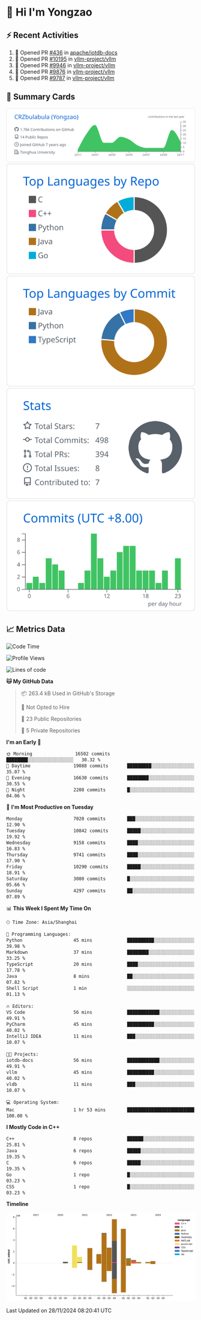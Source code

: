 # 👋 Hi I'm Yongzao

## ⚡ Recent Activities
<!--START_SECTION:activity-->
1. 💪 Opened PR [#436](https://github.com/apache/iotdb-docs/pull/436) in [apache/iotdb-docs](https://github.com/apache/iotdb-docs)
2. 💪 Opened PR [#10195](https://github.com/vllm-project/vllm/pull/10195) in [vllm-project/vllm](https://github.com/vllm-project/vllm)
3. 💪 Opened PR [#9946](https://github.com/vllm-project/vllm/pull/9946) in [vllm-project/vllm](https://github.com/vllm-project/vllm)
4. 💪 Opened PR [#9876](https://github.com/vllm-project/vllm/pull/9876) in [vllm-project/vllm](https://github.com/vllm-project/vllm)
5. 💪 Opened PR [#9787](https://github.com/vllm-project/vllm/pull/9787) in [vllm-project/vllm](https://github.com/vllm-project/vllm)
<!--END_SECTION:activity-->

## 🎑 Summary Cards

[![](https://raw.githubusercontent.com/CRZbulabula/CRZbulabula/main/profile-summary-card-output/github/0-profile-details.svg)](https://github.com/vn7n24fzkq/github-profile-summary-cards)
[![](https://raw.githubusercontent.com/CRZbulabula/CRZbulabula/main/profile-summary-card-output/github/1-repos-per-language.svg)](https://github.com/vn7n24fzkq/github-profile-summary-cards) [![](https://raw.githubusercontent.com/CRZbulabula/CRZbulabula/main/profile-summary-card-output/github/2-most-commit-language.svg)](https://github.com/vn7n24fzkq/github-profile-summary-cards)
[![](https://raw.githubusercontent.com/CRZbulabula/CRZbulabula/main/profile-summary-card-output/github/3-stats.svg)](https://github.com/vn7n24fzkq/github-profile-summary-cards) [![](https://raw.githubusercontent.com/CRZbulabula/CRZbulabula/main/profile-summary-card-output/github/4-productive-time.svg)](https://github.com/vn7n24fzkq/github-profile-summary-cards)

## 📈 Metrics Data

<!--START_SECTION:waka-->
![Code Time](http://img.shields.io/badge/Code%20Time-726%20hrs%2013%20mins-blue)

![Profile Views](http://img.shields.io/badge/Profile%20Views-0-blue)

![Lines of code](https://img.shields.io/badge/From%20Hello%20World%20I%27ve%20Written-31.6%20million%20lines%20of%20code-blue)

**🐱 My GitHub Data** 

> 📦 263.4 kB Used in GitHub's Storage 
 > 
> 🚫 Not Opted to Hire
 > 
> 📜 23 Public Repositories 
 > 
> 🔑 5 Private Repositories 
 > 
**I'm an Early 🐤** 

```text
🌞 Morning                16502 commits       ████████░░░░░░░░░░░░░░░░░   30.32 % 
🌆 Daytime                19088 commits       █████████░░░░░░░░░░░░░░░░   35.07 % 
🌃 Evening                16630 commits       ████████░░░░░░░░░░░░░░░░░   30.55 % 
🌙 Night                  2208 commits        █░░░░░░░░░░░░░░░░░░░░░░░░   04.06 % 
```
📅 **I'm Most Productive on Tuesday** 

```text
Monday                   7020 commits        ███░░░░░░░░░░░░░░░░░░░░░░   12.90 % 
Tuesday                  10842 commits       █████░░░░░░░░░░░░░░░░░░░░   19.92 % 
Wednesday                9158 commits        ████░░░░░░░░░░░░░░░░░░░░░   16.83 % 
Thursday                 9741 commits        ████░░░░░░░░░░░░░░░░░░░░░   17.90 % 
Friday                   10290 commits       █████░░░░░░░░░░░░░░░░░░░░   18.91 % 
Saturday                 3080 commits        █░░░░░░░░░░░░░░░░░░░░░░░░   05.66 % 
Sunday                   4297 commits        ██░░░░░░░░░░░░░░░░░░░░░░░   07.89 % 
```


📊 **This Week I Spent My Time On** 

```text
🕑︎ Time Zone: Asia/Shanghai

💬 Programming Languages: 
Python                   45 mins             ██████████░░░░░░░░░░░░░░░   39.98 % 
Markdown                 37 mins             ████████░░░░░░░░░░░░░░░░░   33.25 % 
TypeScript               20 mins             ████░░░░░░░░░░░░░░░░░░░░░   17.78 % 
Java                     8 mins              ██░░░░░░░░░░░░░░░░░░░░░░░   07.82 % 
Shell Script             1 min               ░░░░░░░░░░░░░░░░░░░░░░░░░   01.13 % 

🔥 Editors: 
VS Code                  56 mins             ████████████░░░░░░░░░░░░░   49.91 % 
PyCharm                  45 mins             ██████████░░░░░░░░░░░░░░░   40.02 % 
IntelliJ IDEA            11 mins             ███░░░░░░░░░░░░░░░░░░░░░░   10.07 % 

🐱‍💻 Projects: 
iotdb-docs               56 mins             ████████████░░░░░░░░░░░░░   49.91 % 
vllm                     45 mins             ██████████░░░░░░░░░░░░░░░   40.02 % 
vldb                     11 mins             ███░░░░░░░░░░░░░░░░░░░░░░   10.07 % 

💻 Operating System: 
Mac                      1 hr 53 mins        █████████████████████████   100.00 % 
```

**I Mostly Code in C++** 

```text
C++                      8 repos             ██████░░░░░░░░░░░░░░░░░░░   25.81 % 
Java                     6 repos             █████░░░░░░░░░░░░░░░░░░░░   19.35 % 
C                        6 repos             █████░░░░░░░░░░░░░░░░░░░░   19.35 % 
Go                       1 repo              █░░░░░░░░░░░░░░░░░░░░░░░░   03.23 % 
CSS                      1 repo              █░░░░░░░░░░░░░░░░░░░░░░░░   03.23 % 
```



**Timeline**

![Lines of Code chart](https://raw.githubusercontent.com/CRZbulabula/CRZbulabula/main/assets/bar_graph.png)


 Last Updated on 28/11/2024 08:20:41 UTC
<!--END_SECTION:waka-->

